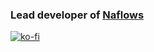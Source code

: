 ### Lead developer of [Naflows](https://naflows.com)

[![ko-fi](https://ko-fi.com/img/githubbutton_sm.svg)](https://ko-fi.com/N4N0W3P7P)
